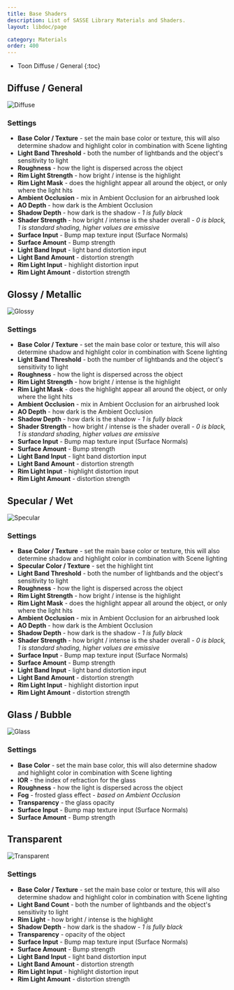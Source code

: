 ```yaml
---
title: Base Shaders
description: List of SASSE Library Materials and Shaders.
layout: libdoc/page

category: Materials
order: 400
---
```

- Toon Diffuse / General
{:toc}

## Diffuse / General
![Diffuse](/assets/Materials/Base_Shaders/SASSE_DiffuseGeneral_Preview.png)
### Settings
- **Base Color / Texture** - set the main base color or texture, this will also determine shadow and highlight color in combination with Scene lighting
- **Light Band Threshold** - both the number of lightbands and the object's sensitivity to light
- **Roughness** - how the light is dispersed across the object
- **Rim Light Strength** - how bright / intense is the highlight
- **Rim Light Mask** - does the highlight appear all around the object, or only where the light hits
- **Ambient Occlusion** - mix in Ambient Occlusion for an airbrushed look
- **AO Depth** - how dark is the Ambient Occlusion
- **Shadow Depth** - how dark is the shadow - _1 is fully black_
- **Shader Strength** - how bright / intense is the shader overall - _0 is black, 1 is standard shading, higher values are emissive_
- **Surface Input** - Bump map texture input (Surface Normals)
- **Surface Amount** - Bump strength
- **Light Band Input** - light band distortion input
- **Light Band Amount** - distortion strength
- **Rim Light Input** - highlight distortion input
- **Rim Light Amount** - distortion strength

## Glossy / Metallic
![Glossy](/assets/Materials/Base_Shaders/SASSE_GlossyMetallic_Preview.png)
### Settings
- **Base Color / Texture** - set the main base color or texture, this will also determine shadow and highlight color in combination with Scene lighting
- **Light Band Threshold** - both the number of lightbands and the object's sensitivity to light
- **Roughness** - how the light is dispersed across the object
- **Rim Light Strength** - how bright / intense is the highlight
- **Rim Light Mask** - does the highlight appear all around the object, or only where the light hits
- **Ambient Occlusion** - mix in Ambient Occlusion for an airbrushed look
- **AO Depth** - how dark is the Ambient Occlusion
- **Shadow Depth** - how dark is the shadow - _1 is fully black_
- **Shader Strength** - how bright / intense is the shader overall - _0 is black, 1 is standard shading, higher values are emissive_
- **Surface Input** - Bump map texture input (Surface Normals)
- **Surface Amount** - Bump strength
- **Light Band Input** - light band distortion input
- **Light Band Amount** - distortion strength
- **Rim Light Input** - highlight distortion input
- **Rim Light Amount** - distortion strength

## Specular / Wet
![Specular](/assets/Materials/Base_Shaders/SASSE_SpecularWet_Preview.png)
### Settings
- **Base Color / Texture** - set the main base color or texture, this will also determine shadow and highlight color in combination with Scene lighting
- **Specular Color / Texture** - set the highlight tint
- **Light Band Threshold** - both the number of lightbands and the object's sensitivity to light
- **Roughness** - how the light is dispersed across the object
- **Rim Light Strength** - how bright / intense is the highlight
- **Rim Light Mask** - does the highlight appear all around the object, or only where the light hits
- **Ambient Occlusion** - mix in Ambient Occlusion for an airbrushed look
- **AO Depth** - how dark is the Ambient Occlusion
- **Shadow Depth** - how dark is the shadow - _1 is fully black_
- **Shader Strength** - how bright / intense is the shader overall - _0 is black, 1 is standard shading, higher values are emissive_
- **Surface Input** - Bump map texture input (Surface Normals)
- **Surface Amount** - Bump strength
- **Light Band Input** - light band distortion input
- **Light Band Amount** - distortion strength
- **Rim Light Input** - highlight distortion input
- **Rim Light Amount** - distortion strength

## Glass / Bubble
![Glass](/assets/Materials/Base_Shaders/SASSE_GlassBubble_Preview.png)
### Settings
- **Base Color** - set the main base color, this will also determine shadow and highlight color in combination with Scene lighting
- **IOR** - the index of refraction for the glass
- **Roughness** - how the light is dispersed across the object
- **Fog** - frosted glass effect - _based on Ambient Occlusion_
- **Transparency** - the glass opacity
- **Surface Input** - Bump map texture input (Surface Normals)
- **Surface Amount** - Bump strength

## Transparent
![Transparent](/assets/Materials/Base_Shaders/SASSE_Transparent_Preview.png)
### Settings
- **Base Color / Texture** - set the main base color or texture, this will also determine shadow and highlight color in combination with Scene lighting
- **Light Band Count** - both the number of lightbands and the object's sensitivity to light
- **Rim Light** - how bright / intense is the highlight
- **Shadow Depth** - how dark is the shadow - _1 is fully black_
- **Transparency** - opacity of the object
- **Surface Input** - Bump map texture input (Surface Normals)
- **Surface Amount** - Bump strength
- **Light Band Input** - light band distortion input
- **Light Band Amount** - distortion strength
- **Rim Light Input** - highlight distortion input
- **Rim Light Amount** - distortion strength
